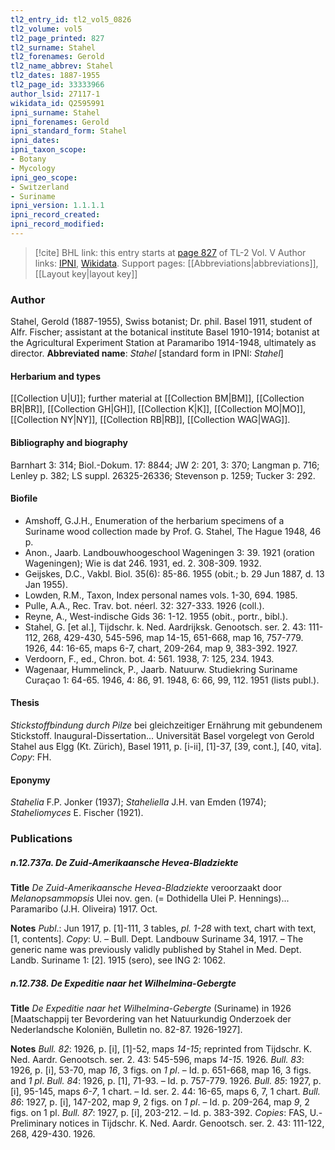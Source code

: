 ```yaml
---
tl2_entry_id: tl2_vol5_0826
tl2_volume: vol5
tl2_page_printed: 827
tl2_surname: Stahel
tl2_forenames: Gerold
tl2_name_abbrev: Stahel
tl2_dates: 1887-1955
tl2_page_id: 33333966
author_lsid: 27117-1
wikidata_id: Q2595991
ipni_surname: Stahel
ipni_forenames: Gerold
ipni_standard_form: Stahel
ipni_dates: 
ipni_taxon_scope: 
- Botany
- Mycology
ipni_geo_scope: 
- Switzerland
- Suriname
ipni_version: 1.1.1.1
ipni_record_created: 
ipni_record_modified:
---
```


> [!cite] BHL link: this entry starts at [page 827](https://www.biodiversitylibrary.org/page/33333966) of TL-2 Vol. V
> Author links: [IPNI](https://www.ipni.org/a/27117-1), [Wikidata](https://www.wikidata.org/wiki/Q2595991). Support pages: [[Abbreviations|abbreviations]], [[Layout key|layout key]]

### Author

Stahel, Gerold (1887-1955), Swiss botanist; Dr. phil. Basel 1911, student of Alfr. Fischer; assistant at the botanical institute Basel 1910-1914; botanist at the Agricultural Experiment Station at Paramaribo 1914-1948, ultimately as director. 
**Abbreviated name**: *Stahel* \[standard form in IPNI: *Stahel*\]

#### Herbarium and types

[[Collection U|U]]; further material at [[Collection BM|BM]], [[Collection BR|BR]], [[Collection GH|GH]], [[Collection K|K]], [[Collection MO|MO]], [[Collection NY|NY]], [[Collection RB|RB]], [[Collection WAG|WAG]].

#### Bibliography and biography

Barnhart 3: 314; Biol.-Dokum. 17: 8844; JW 2: 201, 3: 370; Langman p. 716; Lenley p. 382; LS suppl. 26325-26336; Stevenson p. 1259; Tucker 3: 292.

#### Biofile

- Amshoff, G.J.H., Enumeration of the herbarium specimens of a Suriname wood collection made by Prof. G. Stahel, The Hague 1948, 46 p.
- Anon., Jaarb. Landbouwhoogeschool Wageningen 3: 39. 1921 (oration Wageningen); Wie is dat 246. 1931, ed. 2. 308-309. 1932.
- Geijskes, D.C., Vakbl. Biol. 35(6): 85-86. 1955 (obit.; b. 29 Jun 1887, d. 13 Jan 1955).
- Lowden, R.M., Taxon, Index personal names vols. 1-30, 694. 1985.
- Pulle, A.A., Rec. Trav. bot. néerl. 32: 327-333. 1926 (coll.).
- Reyne, A., West-indische Gids 36: 1-12. 1955 (obit., portr., bibl.).
- Stahel, G. \[et al.\], Tijdschr. k. Ned. Aardrijksk. Genootsch. ser. 2. 43: 111-112, 268, 429-430, 545-596, map 14-15, 651-668, map 16, 757-779. 1926, 44: 16-65, maps 6-7, chart, 209-264, map 9, 383-392. 1927.
- Verdoorn, F., ed., Chron. bot. 4: 561. 1938, 7: 125, 234. 1943.
- Wagenaar, Hummelinck, P., Jaarb. Natuurw. Studiekring Suriname Curaçao 1: 64-65. 1946, 4: 86, 91. 1948, 6: 66, 99, 112. 1951 (lists publ.).

#### Thesis

*Stickstoffbindung durch Pilze* bei gleichzeitiger Ernährung mit gebundenem Stickstoff. Inaugural-Dissertation... Universität Basel vorgelegt von Gerold Stahel aus Elgg (Kt. Zürich), Basel 1911, p. \[i-ii\], \[1\]-37, \[39, cont.\], \[40, vita\]. *Copy*: FH.

#### Eponymy

*Stahelia* F.P. Jonker (1937); *Staheliella* J.H. van Emden (1974); *Staheliomyces* E. Fischer (1921).

### Publications

##### n.12.737a. De Zuid-Amerikaansche Hevea-Bladziekte

**Title**
*De Zuid-Amerikaansche Hevea-Bladziekte* veroorzaakt door *Melanopsammopsis* Ulei nov. gen. (= Dothidella Ulei P. Hennings)... Paramaribo (J.H. Oliveira) 1917. Oct.

**Notes**
*Publ*.: Jun 1917, p. \[1\]-111, 3 tables, *pl. 1-28* with text, chart with text, \[1, contents\].
*Copy*: U. – Bull. Dept. Landbouw Suriname 34, 1917. – The generic name was previously validly published by Stahel in Med. Dept. Landb. Suriname 1: \[2\]. 1915 (sero), see ING 2: 1062.

##### n.12.738. De Expeditie naar het Wilhelmina-Gebergte

**Title**
*De Expeditie naar het Wilhelmina-Gebergte* (Suriname) in 1926 \[Maatschappij ter Bevordering van het Natuurkundig Onderzoek der Nederlandsche Koloniën, Bulletin no. 82-87. 1926-1927\].

**Notes**
*Bull. 82*: 1926, p. \[i\], \[1\]-52, maps *14-15*; reprinted from Tijdschr. K. Ned. Aardr. Genootsch. ser. 2. 43: 545-596, maps *14-15*. 1926.
*Bull. 83*: 1926, p. \[i\], 53-70, map *16*, 3 figs. on *1 pl*. – Id. p. 651-668, map 16, 3 figs. and *1 pl*.
*Bull. 84*: 1926, p. \[1\], 71-93. – Id. p. 757-779. 1926.
*Bull. 85*: 1927, p. \[i\], 95-145, maps *6-7*, 1 chart. – Id. ser. 2. 44: 16-65, maps 6, 7, 1 chart.
*Bull. 86*: 1927, p. \[i\], 147-202, map *9*, 2 figs. on *1 pl*. – Id. p. 209-264, map *9*, 2 figs. on 1 pl.
*Bull. 87*: 1927, p. \[i\], 203-212. – Id. p. 383-392.
*Copies*: FAS, U.- Preliminary notices in Tijdschr. K. Ned. Aardr. Genootsch. ser. 2. 43: 111-122, 268, 429-430. 1926.

